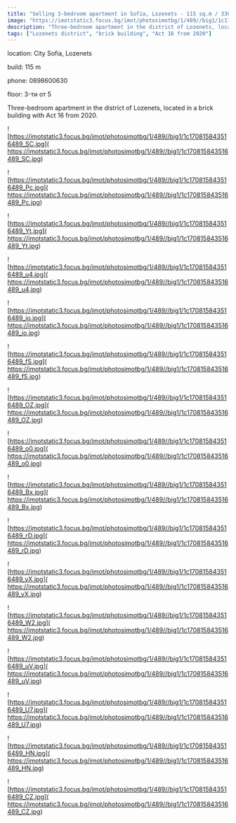 ```yaml
---
title: "Selling 3-bedroom apartment in Sofia, Lozenets - 115 sq.m / 330000 EUR "
image: "https://imotstatic3.focus.bg/imot/photosimotbg/1/489//big1/1c170815843516489_QR.jpg"
description: "Three-bedroom apartment in the district of Lozenets, located in a brick building with Act 16 from 2020."
tags: ["Lozenets district", "brick building", "Act 16 from 2020"]
---
```


location: City Sofia, Lozenets

build: 115 m

phone: 0898600630

floor: 3-ти от 5

Three-bedroom apartment in the district of Lozenets, located in a brick building with Act 16 from 2020.


![https://imotstatic3.focus.bg/imot/photosimotbg/1/489//big1/1c170815843516489_SC.jpg]( https://imotstatic3.focus.bg/imot/photosimotbg/1/489//big1/1c170815843516489_SC.jpg)


![https://imotstatic3.focus.bg/imot/photosimotbg/1/489//big1/1c170815843516489_Pc.jpg]( https://imotstatic3.focus.bg/imot/photosimotbg/1/489//big1/1c170815843516489_Pc.jpg)


![https://imotstatic3.focus.bg/imot/photosimotbg/1/489//big1/1c170815843516489_Yt.jpg]( https://imotstatic3.focus.bg/imot/photosimotbg/1/489//big1/1c170815843516489_Yt.jpg)


![https://imotstatic3.focus.bg/imot/photosimotbg/1/489//big1/1c170815843516489_u4.jpg]( https://imotstatic3.focus.bg/imot/photosimotbg/1/489//big1/1c170815843516489_u4.jpg)


![https://imotstatic3.focus.bg/imot/photosimotbg/1/489//big1/1c170815843516489_io.jpg]( https://imotstatic3.focus.bg/imot/photosimotbg/1/489//big1/1c170815843516489_io.jpg)


![https://imotstatic3.focus.bg/imot/photosimotbg/1/489//big1/1c170815843516489_fS.jpg]( https://imotstatic3.focus.bg/imot/photosimotbg/1/489//big1/1c170815843516489_fS.jpg)


![https://imotstatic3.focus.bg/imot/photosimotbg/1/489//big1/1c170815843516489_OZ.jpg]( https://imotstatic3.focus.bg/imot/photosimotbg/1/489//big1/1c170815843516489_OZ.jpg)


![https://imotstatic3.focus.bg/imot/photosimotbg/1/489//big1/1c170815843516489_o0.jpg]( https://imotstatic3.focus.bg/imot/photosimotbg/1/489//big1/1c170815843516489_o0.jpg)


![https://imotstatic3.focus.bg/imot/photosimotbg/1/489//big1/1c170815843516489_Bx.jpg]( https://imotstatic3.focus.bg/imot/photosimotbg/1/489//big1/1c170815843516489_Bx.jpg)


![https://imotstatic3.focus.bg/imot/photosimotbg/1/489//big1/1c170815843516489_rD.jpg]( https://imotstatic3.focus.bg/imot/photosimotbg/1/489//big1/1c170815843516489_rD.jpg)


![https://imotstatic3.focus.bg/imot/photosimotbg/1/489//big1/1c170815843516489_yX.jpg]( https://imotstatic3.focus.bg/imot/photosimotbg/1/489//big1/1c170815843516489_yX.jpg)


![https://imotstatic3.focus.bg/imot/photosimotbg/1/489//big1/1c170815843516489_W2.jpg]( https://imotstatic3.focus.bg/imot/photosimotbg/1/489//big1/1c170815843516489_W2.jpg)


![https://imotstatic3.focus.bg/imot/photosimotbg/1/489//big1/1c170815843516489_uV.jpg]( https://imotstatic3.focus.bg/imot/photosimotbg/1/489//big1/1c170815843516489_uV.jpg)


![https://imotstatic3.focus.bg/imot/photosimotbg/1/489//big1/1c170815843516489_U7.jpg]( https://imotstatic3.focus.bg/imot/photosimotbg/1/489//big1/1c170815843516489_U7.jpg)


![https://imotstatic3.focus.bg/imot/photosimotbg/1/489//big1/1c170815843516489_HN.jpg]( https://imotstatic3.focus.bg/imot/photosimotbg/1/489//big1/1c170815843516489_HN.jpg)


![https://imotstatic3.focus.bg/imot/photosimotbg/1/489//big1/1c170815843516489_CZ.jpg]( https://imotstatic3.focus.bg/imot/photosimotbg/1/489//big1/1c170815843516489_CZ.jpg)


